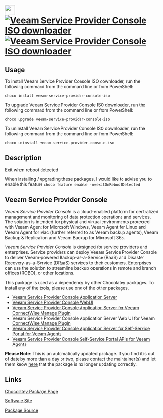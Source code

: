 ﻿# <img src="https://cdn.jsdelivr.net/gh/mkevenaar/chocolatey-packages@d4b6f157666e2fe32fe20059b6ae55c0ab202ceb/icons/veeam-service-provider-console-iso.png" width="32" height="32"/> [![Veeam Service Provider Console ISO downloader](https://img.shields.io/chocolatey/v/veeam-service-provider-console-iso.svg?label=Veeam+Service+Provider+Console+ISO+downloader)](https://community.chocolatey.org/packages/veeam-service-provider-console-iso) [![Veeam Service Provider Console ISO downloader](https://img.shields.io/chocolatey/dt/veeam-service-provider-console-iso.svg)](https://community.chocolatey.org/packages/veeam-service-provider-console-iso)

## Usage

To install Veeam Service Provider Console ISO downloader, run the following command from the command line or from PowerShell:

```powershell
choco install veeam-service-provider-console-iso
```

To upgrade Veeam Service Provider Console ISO downloader, run the following command from the command line or from PowerShell:

```powershell
choco upgrade veeam-service-provider-console-iso
```

To uninstall Veeam Service Provider Console ISO downloader, run the following command from the command line or from PowerShell:

```powershell
choco uninstall veeam-service-provider-console-iso
```

## Description

Exit when reboot detected

When installing / upgrading these packages, I would like to advise you to enable this feature `choco feature enable -n=exitOnRebootDetected`

## Veeam Service Provider Console

_Veeam Service Provider Console_ is a cloud-enabled platform for centralized management and monitoring of data protection operations and services. The solution is intended for physical and virtual environments protected with Veeam Agent for Microsoft Windows, Veeam Agent for Linux and Veeam Agent for Mac (further referred to as Veeam backup agents), Veeam Backup & Replication and Veeam Backup for Microsoft 365.

_Veeam Service Provider Console_ is designed for service providers and enterprises. Service providers can deploy Veeam Service Provider Console to deliver Veeam-powered Backup-as-a-Service (BaaS) and Disaster Recovery-as-a-Service (DRaaS) services to their customers. Enterprises can use the solution to streamline backup operations in remote and branch offices (ROBO), or other locations.

This package is used as a dependency by other Chocolatey packages. To install any of the tools, please use one of the other packages.

- [Veeam Service Provider Console Application Server](https://community.chocolatey.org/packages/veeam-service-provider-console-server)
- [Veeam Service Provider Console WebUI](https://community.chocolatey.org/packages/veeam-service-provider-console-webui)
- [Veeam Service Provider Console Application Server for Veeam ConnectWise Manage Plugin](https://community.chocolatey.org/packages/veeam-service-provider-console-connectwise-manage-service)
- [Veeam Service Provider Console Application Server Web UI for Veeam ConnectWise Manage Plugin](https://community.chocolatey.org/packages/veeam-service-provider-console-connectwise-manage-webui)
- [Veeam Service Provider Console Application Server for Self-Service Portal for Veeam Agents](https://community.chocolatey.org/packages/veeam-service-provider-console-ssp-agent-service)
- [Veeam Service Provider Console Self-Service Portal APIs for Veeam Agents](https://community.chocolatey.org/packages/veeam-service-provider-console-ssp-agent-webui)

**Please Note**: This is an automatically updated package. If you find it is
out of date by more than a day or two, please contact the maintainer(s) and
let them know [here](https://github.com/mkevenaar/chocolatey-packages/issues) that the package is no longer updating correctly.


## Links

[Chocolatey Package Page](https://community.chocolatey.org/packages/veeam-service-provider-console-iso)

[Software Site](http://www.veeam.com/)

[Package Source](https://github.com/mkevenaar/chocolatey-packages/tree/master/automatic/veeam-service-provider-console-iso)

